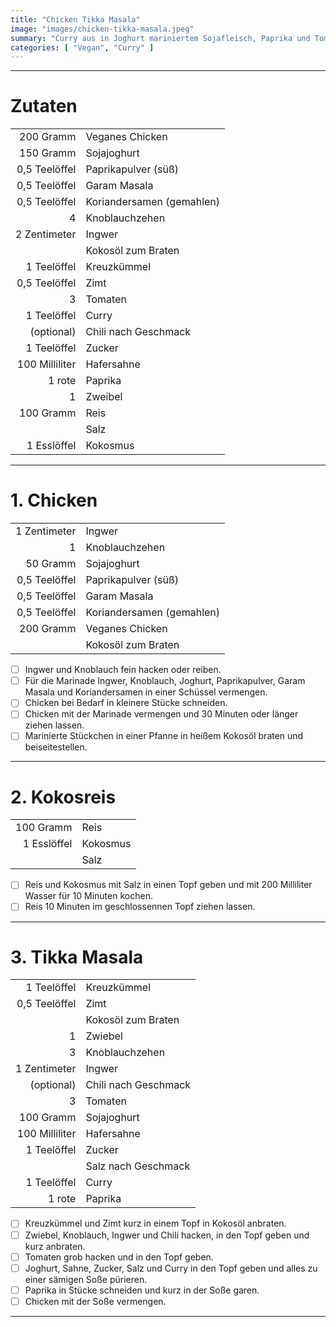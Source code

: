 ```yaml
---
title: "Chicken Tikka Masala"
image: "images/chicken-tikka-masala.jpeg"
summary: "Curry aus in Joghurt mariniertem Sojafleisch, Paprika und Tomaten-Joghurt-Sahne-Soße"
categories: [ "Vegan", "Curry" ]
---
```


---

# Zutaten

|                |                           |
|---------------:|:--------------------------|
|      200 Gramm | Veganes Chicken           |
|      150 Gramm | Sojajoghurt               |
|  0,5 Teelöffel | Paprikapulver (süß)       |
|  0,5 Teelöffel | Garam Masala              |
|  0,5 Teelöffel | Koriandersamen (gemahlen) |
|              4 | Knoblauchzehen            |
|   2 Zentimeter | Ingwer                    |
|                | Kokosöl zum Braten        |
|    1 Teelöffel | Kreuzkümmel               |
|  0,5 Teelöffel | Zimt                      |
|              3 | Tomaten                   |
|    1 Teelöffel | Curry                     |
|     (optional) | Chili nach Geschmack      |
|    1 Teelöffel | Zucker                    |
| 100 Milliliter | Hafersahne                |
|         1 rote | Paprika                   |
|              1 | Zweibel                   |
|      100 Gramm | Reis                      |
|                | Salz                      |
|    1 Esslöffel | Kokosmus                  |

---

# 1. Chicken

|                |                           |
|---------------:|:--------------------------|
|   1 Zentimeter | Ingwer                    |
|              1 | Knoblauchzehen            |
|       50 Gramm | Sojajoghurt               |
|  0,5 Teelöffel | Paprikapulver (süß)       |
|  0,5 Teelöffel | Garam Masala              |
|  0,5 Teelöffel | Koriandersamen (gemahlen) |
|      200 Gramm | Veganes Chicken           |
|                | Kokosöl zum Braten        |

- [ ] Ingwer und Knoblauch fein hacken oder reiben.
- [ ] Für die Marinade Ingwer, Knoblauch, Joghurt, Paprikapulver, Garam Masala und Koriandersamen in einer Schüssel
  vermengen.
- [ ] Chicken bei Bedarf in kleinere Stücke schneiden.
- [ ] Chicken mit der Marinade vermengen und 30 Minuten oder länger ziehen lassen.
- [ ] Marinierte Stückchen in einer Pfanne in heißem Kokosöl braten und beiseitestellen.

---

# 2. Kokosreis

|             |                |
|------------:|:---------------|
|   100 Gramm | Reis           |
| 1 Esslöffel | Kokosmus       |
|             | Salz           |

- [ ] Reis und Kokosmus mit Salz in einen Topf geben und mit 200 Milliliter Wasser für 10 Minuten kochen.
- [ ] Reis 10 Minuten im geschlossennen Topf ziehen lassen.

---

# 3. Tikka Masala

|                |                      |
|---------------:|:---------------------|
|    1 Teelöffel | Kreuzkümmel          |
|  0,5 Teelöffel | Zimt                 |
|                | Kokosöl zum Braten   |
|              1 | Zwiebel              |
|              3 | Knoblauchzehen       |
|   1 Zentimeter | Ingwer               |
|     (optional) | Chili nach Geschmack |
|              3 | Tomaten              |
|      100 Gramm | Sojajoghurt          |
| 100 Milliliter | Hafersahne           |
|    1 Teelöffel | Zucker               |
|                | Salz nach Geschmack  |
|    1 Teelöffel | Curry                |
|         1 rote | Paprika              |

- [ ] Kreuzkümmel und Zimt kurz in einem Topf in Kokosöl anbraten.
- [ ] Zwiebel, Knoblauch, Ingwer und Chili hacken, in den Topf geben und kurz anbraten.
- [ ] Tomaten grob hacken und in den Topf geben.
- [ ] Joghurt, Sahne, Zucker, Salz und Curry in den Topf geben und alles zu einer sämigen Soße pürieren.
- [ ] Paprika in Stücke schneiden und kurz in der Soße garen.
- [ ] Chicken mit der Soße vermengen.

---
